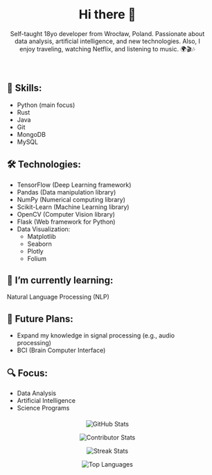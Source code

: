 <div style="padding: 20px; text-align: center;">
  <h1>Hi there 👋</h1>
  <p>Self-taught 18yo developer from Wrocław, Poland. Passionate about data analysis, artificial intelligence, and new technologies. Also, I enjoy traveling, watching Netflix, and listening to music. 🌍🎬🎶</p>
</div>

<div style="margin: 20px;">
  <h2>🚀 Skills:</h2>
  <ul>
    <li>Python (main focus)</li>
    <li>Rust</li>
    <li>Java</li>
    <li>Git</li>
    <li>MongoDB</li>
    <li>MySQL</li>
  </ul>

  <h2>🛠️ Technologies:</h2>
  <ul>
    <li>TensorFlow (Deep Learning framework)</li>
    <li>Pandas (Data manipulation library)</li>
    <li>NumPy (Numerical computing library)</li>
    <li>Scikit-Learn (Machine Learning library)</li>
    <li>OpenCV (Computer Vision library)</li>
    <li>Flask (Web framework for Python)</li>
    <li>Data Visualization:
        <ul>
            <li>Matplotlib</li>
            <li>Seaborn</li>
            <li>Plotly</li>
            <li>Folium</li>
        </ul>
    </li>
</ul>


  <h2>🌱 I’m currently learning:</h2>
  <p>Natural Language Processing (NLP)</p>

  <h2>🎯 Future Plans:</h2>
  <ul>
    <li>Expand my knowledge in signal processing (e.g., audio processing)</li>
    <li>BCI (Brain Computer Interface)</li>
  </ul>

  <h2>🔍 Focus:</h2>
  <ul>
    <li>Data Analysis</li>
    <li>Artificial Intelligence</li>
    <li>Science Programs</li>
  </ul>
</div>

<div align="center">
  <p><img src="https://github-readme-stats.vercel.app/api?username=iadyo&show_icons=true&theme=radical" alt="GitHub Stats"></p>
  <p><img src="https://github-contributor-stats.vercel.app/api?username=iadyo&limit=5&theme=dracula&combine_all_yearly_contributions=true" alt="Contributor Stats"></p>
  <p><img src="https://github-readme-streak-stats.herokuapp.com/?user=iadyo&theme=omni&hide_border=false" alt="Streak Stats"></p>
  <p><img src="https://github-readme-stats.vercel.app/api/top-langs/?username=iadyo&layout=compact&theme=radical" alt="Top Languages"></p>
</div>



